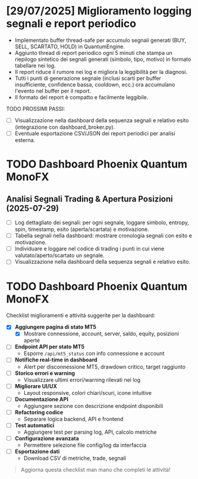 # [29/07/2025] Miglioramento logging segnali e report periodico

- Implementato buffer thread-safe per accumulo segnali generati (BUY, SELL, SCARTATO, HOLD) in QuantumEngine.
- Aggiunto thread di report periodico ogni 5 minuti che stampa un riepilogo sintetico dei segnali generati (simbolo, tipo, motivo) in formato tabellare nei log.
- Il report riduce il rumore nei log e migliora la leggibilità per la diagnosi.
- Tutti i punti di generazione segnale (inclusi scarti per buffer insufficiente, confidence bassa, cooldown, ecc.) ora accumulano l'evento nel buffer per il report.
- Il formato del report è compatto e facilmente leggibile.

TODO PROSSIMI PASSI:
- [ ] Visualizzazione nella dashboard della sequenza segnali e relativo esito (integrazione con dashboard_broker.py).
- [ ] Eventuale esportazione CSV/JSON dei report periodici per analisi esterna.

# TODO Dashboard Phoenix Quantum MonoFX

## Analisi Segnali Trading & Apertura Posizioni (2025-07-29)

- [ ] Log dettagliato dei segnali: per ogni segnale, loggare simbolo, entropy, spin, timestamp, esito (aperta/scartata) e motivazione.
- [ ] Tabella segnali nella dashboard: mostrare cronologia segnali con esito e motivazione.
- [ ] Individuare e loggare nel codice di trading i punti in cui viene valutato/aperto/scartato un segnale.
- [ ] Visualizzazione nella dashboard della sequenza segnali e relativo esito.
# TODO Dashboard Phoenix Quantum MonoFX

Checklist miglioramenti e attività suggerite per la dashboard:

- [x] **Aggiungere pagina di stato MT5**
    - [x] Mostrare connessione, account, server, saldo, equity, posizioni aperte
- [ ] **Endpoint API per stato MT5**
    - Esporre `/api/mt5_status` con info connessione e account
- [ ] **Notifiche real-time in dashboard**
    - Alert per disconnessione MT5, drawdown critico, target raggiunto
- [ ] **Storico errori e warning**
    - Visualizzare ultimi errori/warning rilevati nei log
- [ ] **Migliorare UI/UX**
    - Layout responsive, colori chiari/scuri, icone intuitive
- [ ] **Documentazione API**
    - Aggiungere sezione con descrizione endpoint disponibili
- [ ] **Refactoring codice**
    - Separare logica backend, API e frontend
- [ ] **Test automatici**
    - Aggiungere test per parsing log, API, calcolo metriche
- [ ] **Configurazione avanzata**
    - Permettere selezione file config/log da interfaccia
- [ ] **Esportazione dati**
    - Download CSV di metriche, trade, segnali

> Aggiorna questa checklist man mano che completi le attività!

